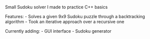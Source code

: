 Small Sudoku solver I made to practice C++ basics

Features:
	- Solves a given 9x9 Sudoku puzzle through a backtracking algorithm
		- Took an iterative approach over a recursive one
	

Currently adding:
	- GUI interface
	- Sudoku generator

